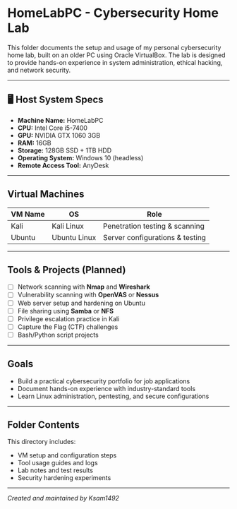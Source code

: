 # HomeLabPC - Cybersecurity Home Lab

This folder documents the setup and usage of my personal cybersecurity home lab, built on an older PC using Oracle VirtualBox. The lab is designed to provide hands-on experience in system administration, ethical hacking, and network security.

---

## 🖥️ Host System Specs

- **Machine Name:** HomeLabPC
- **CPU:** Intel Core i5-7400
- **GPU:** NVIDIA GTX 1060 3GB
- **RAM:** 16GB
- **Storage:** 128GB SSD + 1TB HDD
- **Operating System:** Windows 10 (headless)
- **Remote Access Tool:** AnyDesk

---

## Virtual Machines

| VM Name   | OS           | Role                            |
|----------|--------------|---------------------------------|
| Kali     | Kali Linux   | Penetration testing & scanning  |
| Ubuntu   | Ubuntu Linux | Server configurations & testing |

---

## Tools & Projects (Planned)

- [ ] Network scanning with **Nmap** and **Wireshark**
- [ ] Vulnerability scanning with **OpenVAS** or **Nessus**
- [ ] Web server setup and hardening on Ubuntu
- [ ] File sharing using **Samba** or **NFS**
- [ ] Privilege escalation practice in Kali
- [ ] Capture the Flag (CTF) challenges
- [ ] Bash/Python script projects

---

## Goals

- Build a practical cybersecurity portfolio for job applications
- Document hands-on experience with industry-standard tools
- Learn Linux administration, pentesting, and secure configurations

---

## Folder Contents

This directory includes:
- VM setup and configuration steps
- Tool usage guides and logs
- Lab notes and test results
- Security hardening experiments

---

*Created and maintained by Ksam1492*
